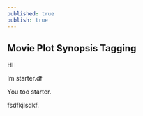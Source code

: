 ```yaml
---
published: true
publish: true
---
```

## Movie Plot Synopsis Tagging

HI 

Im starter.df

You too starter.

fsdfkjlsdkf.
